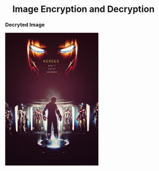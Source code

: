 <h1 align="center">Image Encryption and Decryption</h1>
<h3 >Decryted Image</h3>
<img align="center" alt="Coding" width="300" src="ironMan.jpg">

